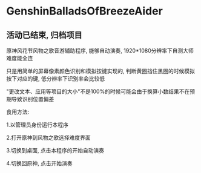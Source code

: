 # GenshinBalladsOfBreezeAider

## 活动已结束, 归档项目

原神风花节风物之歌音游辅助程序, 能够自动演奏, 1920*1080分辨率下自测大师难度能全连

只是用简单的屏幕像素颜色识别和模拟按键实现的, 判断黄圈挡住黑圈的时候模拟按下对应的键, 低分辨率下识别率会比较低

"更改文本、应用等项目的大小"不是100%的时候可能会由于换算小数结果不在预期导致识别位置偏差

食用方法:

1.以管理员身份运行本程序

2.打开原神到风物之歌选择难度界面

3.切换到桌面, 点击本程序的开始自动演奏

4.切换回原神, 点击开始演奏
